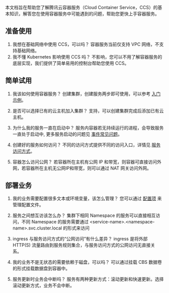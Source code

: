 
本文档旨在帮助您了解腾讯云容器服务（Cloud Container Service，CCS）的基本知识，解答您在使用容器服务中可能遇到的问题，帮助您更快上手容器服务。


## 准备使用
1. 我想在基础网络中使用 CCS，可以吗？
容器服务当前仅支持 VPC 网络，不支持基础网络。
2. 我不懂 Kubernetes 影响使用 CCS 吗？
不影响，您可以不用了解容器服务的底层实现，我们提供了简单易用的控制台帮助您使用 CCS。

## 简单试用
1. 我该如何使用容器服务？
创建集群，创建服务两步即可使用，可以参考 [入门示例](/doc/product/457/11138)。

2. 是否可以选择已有的云主机加入集群？
支持，可以创建集群完成后添加已有云主机。

3. 为什么我的服务一直在启动中？
服务内容器若无持续运行的进程，会导致服务一直处于启动中, 更多服务启动的问题见 [事件常见问题](/doc/product/457/8187)。

4. 创建好的服务如何访问？
不同的访问方式提供不同的访问入口，详情见 [服务访问方式](/doc/product/457/9098)。

5.  容器怎么访问公网？
若容器所在主机有公网 IP 和带宽，则容器可直接访问外网，若容器所在主机无公网IP和带宽，则可以通过 NAT 网关访问外网。

## 部署业务
1. 我的业务需要配置很多文本或环境变量，该怎么管理？
您可以通过 [配置项](/doc/product/457/10173) 来管理配置文件。

2. 服务之间想互访该怎么办？
集群下相同 Namespace 的服务可以直接相互访问，不同 Namespace 的服务需要通过 <service-name\>.<namespace-name\>.svc.cluster.local 的形式来访问

3. ingress 与服务访问方式的“公网访问”有什么差异？
ingress 是将外部 HTTP(S) 流量路由到服务规则集合，与服务访问方式的公网访问无直接关系。

4.  我的业务不是无状态的需要依赖于磁盘，可以吗？
可以通过挂载 CBS 数据卷的形式挂载数据盘到容器中。

5. 服务更新时业务会中断吗？
服务有两种更新方式：滚动更新和快速更新。选择滚动更新方式，业务不会中断。









